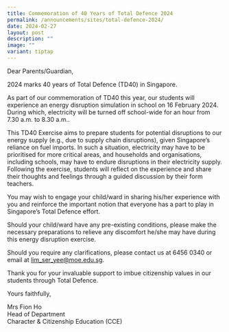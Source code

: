```yaml
---
title: Commemoration of 40 Years of Total Defence 2024
permalink: /announcements/sites/total-defence-2024/
date: 2024-02-27
layout: post
description: ""
image: ""
variant: tiptap
---
```

<p>Dear Parents/Guardian,</p>
<p>2024 marks 40 years of Total Defence (TD40) in Singapore.</p>
<p>As part of our commemoration of TD40 this year, our students will experience
an energy disruption simulation in school on 16 February 2024. During which,
electricity will be turned off school-wide for an hour from 7.30 a.m. to
8.30 a.m..</p>
<p>This TD40 Exercise aims to prepare students for potential disruptions
to our energy supply (e.g., due to supply chain disruptions), given Singapore’s
reliance on fuel imports. In such a situation, electricity may have to
be prioritised for more critical areas, and households and organisations,
including schools, may have to endure disruptions in their electricity
supply. Following the exercise, students will reflect on the experience
and share their thoughts and feelings through a guided discussion by their
form teachers.</p>
<p>You may wish to engage your child/ward in sharing his/her experience with
you and reinforce the important notion that everyone has a part to play
in Singapore’s Total Defence effort.</p>
<p>Should your child/ward have any pre-existing conditions, please make the
necessary preparations to relieve any discomfort he/she may have during
this energy disruption exercise.</p>
<p>Should you require any clarifications, please contact us at 6456 0340
or email at <a href="mailto:lim_ser_yee@moe.edu.sg" rel="noopener noreferrer nofollow" target="_blank">lim_ser_yee@moe.edu.sg</a>.</p>
<p>Thank you for your invaluable support to imbue citizenship values in our
students through Total Defence.</p>
<p>Yours faithfully,</p>
<p>Mrs Fion Ho
<br>Head of Department
<br>Character &amp; Citizenship Education (CCE)</p>
